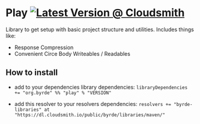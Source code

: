 # Play [![Latest Version @ Cloudsmith](https://api-prd.cloudsmith.io/badges/version/byrde/libraries/maven/play_2.13/latest/x/?render=true)](https://cloudsmith.io/~byrde/repos/libraries/packages/detail/maven/play_2.13/latest/)

Library to get setup with basic project structure and utilities. Includes things like:
- Response Compression
- Convenient Circe Body Writeables / Readables

## How to install

* add to your dependencies library dependencies:
```libraryDependencies += "org.byrde" %% "play" % "VERSION"```

* add this resolver to your resolvers dependencies:
```resolvers += "byrde-libraries" at "https://dl.cloudsmith.io/public/byrde/libraries/maven/"```
